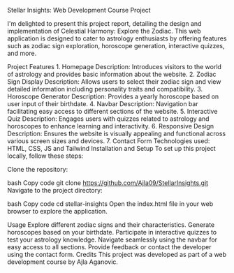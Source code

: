 Stellar Insights: Web Development Course Project

I'm delighted to present this project report, detailing the design and implementation of Celestial Harmony: Explore the Zodiac. This web application is designed to cater to astrology enthusiasts by offering features such as zodiac sign exploration, horoscope generation, interactive quizzes, and more.

Project Features 1. Homepage
Description: Introduces visitors to the world of astrology and provides basic information about the website.
2. Zodiac Sign Display
Description: Allows users to select their zodiac sign and view detailed information including personality traits and compatibility.
3. Horoscope Generator
Description: Provides a yearly horoscope based on user input of their birthdate.
4. Navbar
Description: Navigation bar facilitating easy access to different sections of the website.
5. Interactive Quiz
Description: Engages users with quizzes related to astrology and horoscopes to enhance learning and interactivity.
6. Responsive Design
Description: Ensures the website is visually appealing and functional across various screen sizes and devices.
7. Contact Form
Technologies used: HTML, CSS, JS and Tailwind
Installation and Setup
To set up this project locally, follow these steps:

Clone the repository:

bash
Copy code
git clone https://github.com/Ajla09/StellarInsights.git
Navigate to the project directory:

bash
Copy code
cd stellar-insights
Open the index.html file in your web browser to explore the application.

Usage
Explore different zodiac signs and their characteristics.
Generate horoscopes based on your birthdate.
Participate in interactive quizzes to test your astrology knowledge.
Navigate seamlessly using the navbar for easy access to all sections.
Provide feedback or contact the developer using the contact form.
Credits
This project was developed as part of a web development course by Ajla Aganovic.
 
